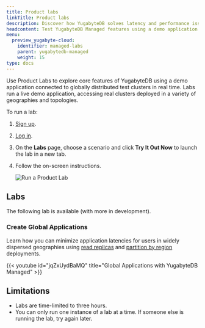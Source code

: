 ```yaml
---
title: Product labs
linkTitle: Product labs
description: Discover how YugabyteDB solves latency and performance issues.
headcontent: Test YugabyteDB Managed features using a demo application in real time
menu:
  preview_yugabyte-cloud:
    identifier: managed-labs
    parent: yugabytedb-managed
    weight: 15
type: docs
---
```


Use Product Labs to explore core features of YugabyteDB using a demo application connected to globally distributed test clusters in real time. Labs run a live demo application, accessing real clusters deployed in a variety of geographies and topologies.

To run a lab:

1. [Sign up](https://cloud.yugabyte.com/signup?utm_medium=direct&utm_source=docs&utm_campaign=YBM_signup).
1. [Log in](https://cloud.yugabyte.com/login).
1. On the **Labs** page, choose a scenario and click **Try It Out Now** to launch the lab in a new tab.
1. Follow the on-screen instructions.

    ![Run a Product Lab](/images/yb-cloud/managed-lab.png)

## Labs

The following lab is available (with more in development).

### Create Global Applications

Learn how you can minimize application latencies for users in widely dispersed geographies using [read replicas](../cloud-basics/create-clusters-topology/#read-replicas) and [partition by region](../cloud-basics/create-clusters-topology/#partition-by-region) deployments.

{{< youtube id="jqZxUydBaMQ" title="Global Applications with YugabyteDB Managed" >}}

## Limitations

- Labs are time-limited to three hours.
- You can only run one instance of a lab at a time. If someone else is running the lab, try again later.
